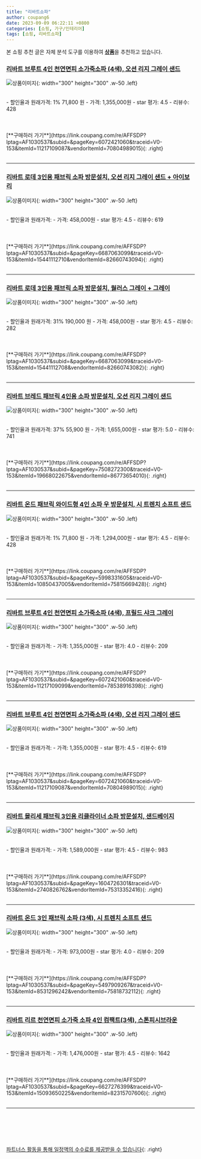 ```yaml
---
title: "리바트쇼파"
author: coupang6
date: 2023-09-09 06:22:11 +0800
categories: [쇼핑, 가구/인테리어]
tags: [쇼핑, 리바트쇼파]
---
```


본 쇼핑 추천 글은 자체 분석 도구를 이용하여 [**상품**](https://link.coupang.com/a/bao1ui)을 추천하고 있습니다.

### [리바트 브루트 4인 천연면피 소가죽소파 (4색), 오션 리지 그레이 샌드](https://link.coupang.com/re/AFFSDP?lptag=AF1030537&subid=&pageKey=6072421060&traceid=V0-153&itemId=11217109087&vendorItemId=70804989015)

![상품이미지](https://thumbnail9.coupangcdn.com/thumbnails/remote/230x230ex/image/vendor_inventory/050d/7b7234a65a9e268cd586430b7811c1b34080990be2ce0c075959c0b1c24a.jpg){: width="300" height="300" .w-50 .left}


<br>
- 할인율과 원래가격: 1%  71,800   원
- 가격: 1,355,000원
- star 평가: 4.5
- 리뷰수: 428
<br>
<br>
<br>
<br>
[**구매하러 가기**](https://link.coupang.com/re/AFFSDP?lptag=AF1030537&subid=&pageKey=6072421060&traceid=V0-153&itemId=11217109087&vendorItemId=70804989015){: .right}
<br>
<br>

---

### [리바트 로데 3인용 패브릭 소파 방문설치, 오션 리지 그레이 샌드 + 아이보리](https://link.coupang.com/re/AFFSDP?lptag=AF1030537&subid=&pageKey=6687063099&traceid=V0-153&itemId=15441112710&vendorItemId=82660743094)

![상품이미지](https://thumbnail9.coupangcdn.com/thumbnails/remote/230x230ex/image/retail/images/2022/08/04/10/0/7b96930b-1f8c-4dde-8055-6c3a6f2658cc.jpg){: width="300" height="300" .w-50 .left}


<br>
- 할인율과 원래가격: 
- 가격: 458,000원
- star 평가: 4.5
- 리뷰수: 619
<br>
<br>
<br>
<br>
[**구매하러 가기**](https://link.coupang.com/re/AFFSDP?lptag=AF1030537&subid=&pageKey=6687063099&traceid=V0-153&itemId=15441112710&vendorItemId=82660743094){: .right}
<br>
<br>

---

### [리바트 로데 3인용 패브릭 소파 방문설치, 월러스 그레이 + 그레이](https://link.coupang.com/re/AFFSDP?lptag=AF1030537&subid=&pageKey=6687063099&traceid=V0-153&itemId=15441112708&vendorItemId=82660743082)

![상품이미지](https://thumbnail8.coupangcdn.com/thumbnails/remote/230x230ex/image/retail/images/2022/08/04/10/5/436f9e2e-8c0e-4cbe-8e1e-0e765f8fb11c.jpg){: width="300" height="300" .w-50 .left}


<br>
- 할인율과 원래가격: 31%  190,000   원
- 가격: 458,000원
- star 평가: 4.5
- 리뷰수: 282
<br>
<br>
<br>
<br>
[**구매하러 가기**](https://link.coupang.com/re/AFFSDP?lptag=AF1030537&subid=&pageKey=6687063099&traceid=V0-153&itemId=15441112708&vendorItemId=82660743082){: .right}
<br>
<br>

---

### [리바트 브레드 패브릭 4인용 소파 방문설치, 오션 리지 그레이 샌드](https://link.coupang.com/re/AFFSDP?lptag=AF1030537&subid=&pageKey=7508272300&traceid=V0-153&itemId=19668022675&vendorItemId=86773654010)

![상품이미지](https://thumbnail6.coupangcdn.com/thumbnails/remote/230x230ex/image/rs_quotation_api/y0esbm7e/df191d519a20437e8832e39201b29c54.jpg){: width="300" height="300" .w-50 .left}


<br>
- 할인율과 원래가격: 37%  55,900   원
- 가격: 1,655,000원
- star 평가: 5.0
- 리뷰수: 741
<br>
<br>
<br>
<br>
[**구매하러 가기**](https://link.coupang.com/re/AFFSDP?lptag=AF1030537&subid=&pageKey=7508272300&traceid=V0-153&itemId=19668022675&vendorItemId=86773654010){: .right}
<br>
<br>

---

### [리바트 온드 패브릭 와이드형 4인 소파 우 방문설치, 시 트렌치 소프트 샌드](https://link.coupang.com/re/AFFSDP?lptag=AF1030537&subid=&pageKey=5998331605&traceid=V0-153&itemId=10850437005&vendorItemId=75815669428)

![상품이미지](https://thumbnail8.coupangcdn.com/thumbnails/remote/230x230ex/image/vendor_inventory/3abe/fa34ab5826af24064437c212e9da98ae3696d074cd505441e6c21d975a8c.jpg){: width="300" height="300" .w-50 .left}


<br>
- 할인율과 원래가격: 1%  71,800   원
- 가격: 1,294,000원
- star 평가: 4.5
- 리뷰수: 428
<br>
<br>
<br>
<br>
[**구매하러 가기**](https://link.coupang.com/re/AFFSDP?lptag=AF1030537&subid=&pageKey=5998331605&traceid=V0-153&itemId=10850437005&vendorItemId=75815669428){: .right}
<br>
<br>

---

### [리바트 브루트 4인 천연면피 소가죽소파 (4색), 프릴드 샤크 그레이](https://link.coupang.com/re/AFFSDP?lptag=AF1030537&subid=&pageKey=6072421060&traceid=V0-153&itemId=11217109099&vendorItemId=78538916398)

![상품이미지](https://thumbnail10.coupangcdn.com/thumbnails/remote/230x230ex/image/vendor_inventory/498d/9f6c40be4fc8c273bd3ae2865ef6deb5d63780dc654e828e576c85ef75df.jpg){: width="300" height="300" .w-50 .left}


<br>
- 할인율과 원래가격: 
- 가격: 1,355,000원
- star 평가: 4.0
- 리뷰수: 209
<br>
<br>
<br>
<br>
[**구매하러 가기**](https://link.coupang.com/re/AFFSDP?lptag=AF1030537&subid=&pageKey=6072421060&traceid=V0-153&itemId=11217109099&vendorItemId=78538916398){: .right}
<br>
<br>

---

### [리바트 브루트 4인 천연면피 소가죽소파 (4색), 오션 리지 그레이 샌드](https://link.coupang.com/re/AFFSDP?lptag=AF1030537&subid=&pageKey=6072421060&traceid=V0-153&itemId=11217109087&vendorItemId=70804989015)

![상품이미지](https://thumbnail9.coupangcdn.com/thumbnails/remote/230x230ex/image/vendor_inventory/050d/7b7234a65a9e268cd586430b7811c1b34080990be2ce0c075959c0b1c24a.jpg){: width="300" height="300" .w-50 .left}


<br>
- 할인율과 원래가격: 
- 가격: 1,355,000원
- star 평가: 4.5
- 리뷰수: 619
<br>
<br>
<br>
<br>
[**구매하러 가기**](https://link.coupang.com/re/AFFSDP?lptag=AF1030537&subid=&pageKey=6072421060&traceid=V0-153&itemId=11217109087&vendorItemId=70804989015){: .right}
<br>
<br>

---

### [리바트 몰리세 패브릭 3인용 리클라이너 소파 방문설치, 샌드베이지](https://link.coupang.com/re/AFFSDP?lptag=AF1030537&subid=&pageKey=1604726301&traceid=V0-153&itemId=2740826762&vendorItemId=75313352416)

![상품이미지](https://thumbnail6.coupangcdn.com/thumbnails/remote/230x230ex/image/retail/images/2021/04/20/10/7/91bdf7cb-612f-4c19-a0ed-f134bba33dbb.jpg){: width="300" height="300" .w-50 .left}


<br>
- 할인율과 원래가격: 
- 가격: 1,589,000원
- star 평가: 4.5
- 리뷰수: 983
<br>
<br>
<br>
<br>
[**구매하러 가기**](https://link.coupang.com/re/AFFSDP?lptag=AF1030537&subid=&pageKey=1604726301&traceid=V0-153&itemId=2740826762&vendorItemId=75313352416){: .right}
<br>
<br>

---

### [리바트 온드 3인 패브릭 소파 (3색), 시 트렌치 소프트 샌드](https://link.coupang.com/re/AFFSDP?lptag=AF1030537&subid=&pageKey=5497909267&traceid=V0-153&itemId=8531296242&vendorItemId=75818732112)

![상품이미지](https://thumbnail9.coupangcdn.com/thumbnails/remote/230x230ex/image/vendor_inventory/dbc1/04d9344798fd97845c0d6595c589b8e2530698f35e9e9a010fa69cf4d8fd.jpg){: width="300" height="300" .w-50 .left}


<br>
- 할인율과 원래가격: 
- 가격: 973,000원
- star 평가: 4.0
- 리뷰수: 209
<br>
<br>
<br>
<br>
[**구매하러 가기**](https://link.coupang.com/re/AFFSDP?lptag=AF1030537&subid=&pageKey=5497909267&traceid=V0-153&itemId=8531296242&vendorItemId=75818732112){: .right}
<br>
<br>

---

### [리바트 리르 천연면피 소가죽 소파 4인 컴팩트(3색), 스톤피시브라운](https://link.coupang.com/re/AFFSDP?lptag=AF1030537&subid=&pageKey=6627276399&traceid=V0-153&itemId=15093650225&vendorItemId=82315707606)

![상품이미지](https://thumbnail9.coupangcdn.com/thumbnails/remote/230x230ex/image/vendor_inventory/013a/869a2a713a3b4b2428120f995dafca14d074571bf1101875e6d92dbe8e51.jpg){: width="300" height="300" .w-50 .left}


<br>
- 할인율과 원래가격: 
- 가격: 1,476,000원
- star 평가: 4.5
- 리뷰수: 1642
<br>
<br>
<br>
<br>
[**구매하러 가기**](https://link.coupang.com/re/AFFSDP?lptag=AF1030537&subid=&pageKey=6627276399&traceid=V0-153&itemId=15093650225&vendorItemId=82315707606){: .right}
<br>
<br>

---
<br><br><br><br><br> [파트너스 활동을 통해 일정액의 수수료를 제공받을 수 있습니다](https://link.coupang.com/a/bao1ui){: .right}